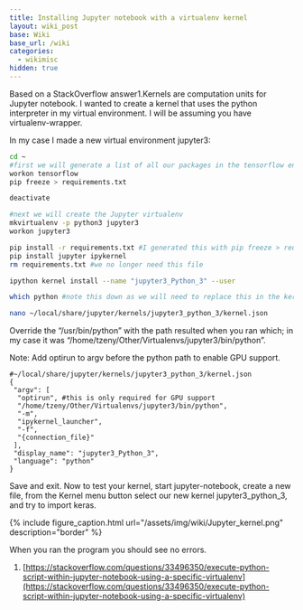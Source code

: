 ```yaml
---
title: Installing Jupyter notebook with a virtualenv kernel
layout: wiki_post
base: Wiki
base_url: /wiki
categories:
  - wikimisc
hidden: true
---
```


Based on a StackOverflow answer1.Kernels are computation units for Jupyter notebook. I wanted to create a kernel that uses the python interpreter in my virtual environment. I will be assuming you have virtualenv-wrapper.

In my case I made a new virtual environment jupyter3:

``` bash
cd ~
#first we will generate a list of all our packages in the tensorflow environment
workon tensorflow
pip freeze > requirements.txt

deactivate

#next we will create the Jupyter virtualenv
mkvirtualenv -p python3 jupyter3
workon jupyter3

pip install -r requirements.txt #I generated this with pip freeze > requirements.txt from the tensorflow virtualenv
pip install jupyter ipykernel
rm requirements.txt #we no longer need this file

ipython kernel install --name "jupyter3_Python_3" --user

which python #note this down as we will need to replace this in the kernel.json

nano ~/local/share/jupyter/kernels/jupyter3_python_3/kernel.json
```

Override the “/usr/bin/python” with the path resulted when you ran which; in my case it was “/home/tzeny/Other/Virtualenvs/jupyter3/bin/python”.

Note: Add optirun to argv before the python path to enable GPU support.

    #~/local/share/jupyter/kernels/jupyter3_python_3/kernel.json
    {
     "argv": [
      "optirun", #this is only required for GPU support
      "/home/tzeny/Other/Virtualenvs/jupyter3/bin/python",
      "-m",
      "ipykernel_launcher",
      "-f",
      "{connection_file}"
     ],
     "display_name": "jupyter3_Python_3",
     "language": "python"
    }

Save and exit. Now to test your kernel, start jupyter-notebook, create a new file, from the Kernel menu button select our new kernel jupyter3_python_3, and try to import keras.

{% include figure_caption.html url="/assets/img/wiki/Jupyter_kernel.png" description="border" %}

When you ran the program you should see no errors.

1. [https://stackoverflow.com/questions/33496350/execute-python-script-within-jupyter-notebook-using-a-specific-virtualenv](https://stackoverflow.com/questions/33496350/execute-python-script-within-jupyter-notebook-using-a-specific-virtualenv)
